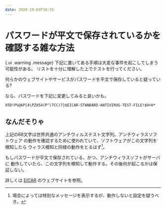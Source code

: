 ```yaml
---
date: 2020-10-03T18:55
---
```


# パスワードが平文で保存されているかを確認する雑な方法

{.ui .warning .message}
下記に書いてある手順は大変な事件を起こしてしまう可能性がある。
リストを十分に理解した上でテストを行ってください。

何らかのウェブサイトやサービスがパスワードを平文で保存していると疑っている?

なら、パスワードを下記に変更してみると良いかも。

```txt
X5O!P%@AP[4\PZX54(P^)7CC)7}$EICAR-STANDARD-ANTIVIRUS-TEST-FILE!$H+H*
```


## なんだそりゃ

上記の68文字は世界共通のアンチウィルステスト文字列。アンチウィラスソフトウェア
の動作を確認するために使われていて、ソフトウェアがこの文字列を検知したら
ウィラス検知と同様の動作をとるはず[^1]。

もしパスワードが平文で保存されている、かつ、アンチウィラスソフトがサーバに
動作していたら、この文字列を検知して動作する。その後何が起こるかは保証しない。


詳しくは [EICAR](https://www.eicar.org/?page_id=3950) のウェブサイトを参照。

[^1]: 場合によっては特別なメッセージを表示するが、動作しないと設定を疑うべき。
